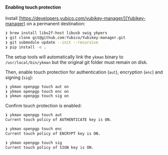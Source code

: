 #### Enabling touch protection

Install [https://developers.yubico.com/yubikey-manager/](Yubikey-manager) on a permanent destination:

```sh
❯ brew install libu2f-host libusb swig ykpers
❯ git clone git@github.com:Yubico/Yubikey-manager.git
❯ git submodule update --init --recursive
❯ pip install -e .
```

The setup tools will automatically link the `ykman` binary to `/usr/local/bin/ykman` but the original git folder must remain on disk.

Then, enable touch protection for authentication (`aut`), encryption (`enc`) and signing (`sig`):

```sh
❯ ykman openpgp touch aut on
❯ ykman openpgp touch enc on
❯ ykman openpgp touch sig on
```

Confirm touch protection is enabled:

```sh
❯ ykman openpgp touch aut
Current touch policy of AUTHENTICATE key is ON.

❯ ykman openpgp touch enc
Current touch policy of ENCRYPT key is ON.

❯ ykman openpgp touch sig
Current touch policy of SIGN key is ON.
```
